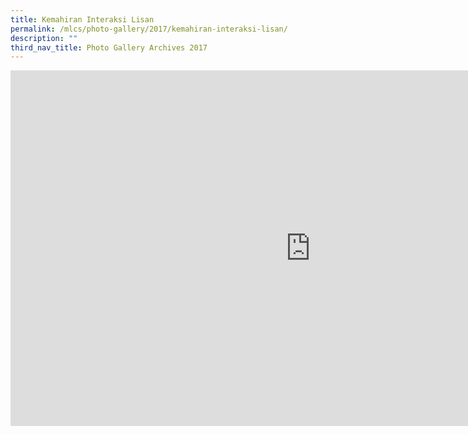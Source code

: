 ```yaml
---
title: Kemahiran Interaksi Lisan
permalink: /mlcs/photo-gallery/2017/kemahiran-interaksi-lisan/
description: ""
third_nav_title: Photo Gallery Archives 2017
---
```

<iframe allowfullscreen="true" height="569" width="960" frameborder="0" src="https://docs.google.com/presentation/d/e/2PACX-1vSM32Gf3N3gf802iPv5xQKbt58-GYNN_b7lrv-8w2BPDNXVwrtkXvkc-HRPcYsU80fRRVdGKPDn-8s2/embed?start=false&amp;loop=false&amp;delayms=3000"></iframe>